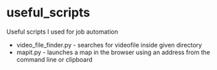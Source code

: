 # useful_scripts

Useful scripts I used for job automation

- video_file_finder.py - searches for videofile inside given directory
- mapit.py - launches a map in the browser using an address from the command line or clipboard
